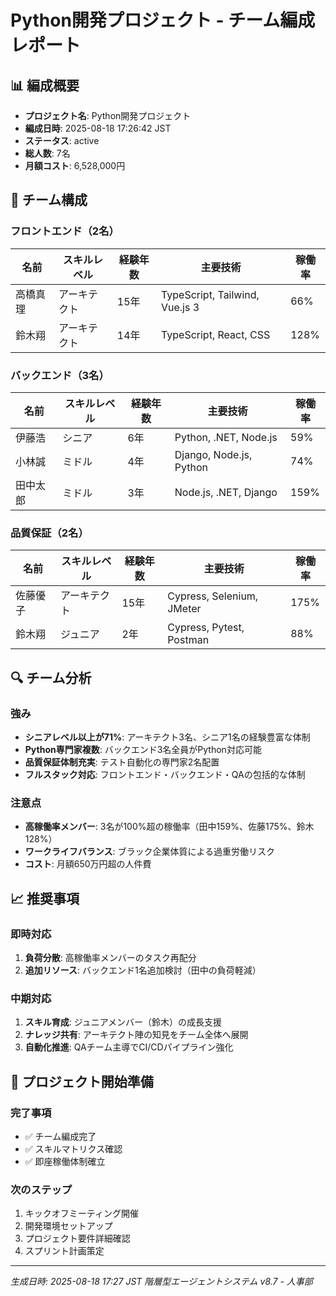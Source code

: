 # Python開発プロジェクト - チーム編成レポート

## 📊 編成概要
- **プロジェクト名**: Python開発プロジェクト
- **編成日時**: 2025-08-18 17:26:42 JST
- **ステータス**: active
- **総人数**: 7名
- **月額コスト**: 6,528,000円

## 👥 チーム構成

### フロントエンド（2名）
| 名前 | スキルレベル | 経験年数 | 主要技術 | 稼働率 |
|------|------------|---------|---------|--------|
| 高橋真理 | アーキテクト | 15年 | TypeScript, Tailwind, Vue.js 3 | 66% |
| 鈴木翔 | アーキテクト | 14年 | TypeScript, React, CSS | 128% |

### バックエンド（3名）
| 名前 | スキルレベル | 経験年数 | 主要技術 | 稼働率 |
|------|------------|---------|---------|--------|
| 伊藤浩 | シニア | 6年 | Python, .NET, Node.js | 59% |
| 小林誠 | ミドル | 4年 | Django, Node.js, Python | 74% |
| 田中太郎 | ミドル | 3年 | Node.js, .NET, Django | 159% |

### 品質保証（2名）
| 名前 | スキルレベル | 経験年数 | 主要技術 | 稼働率 |
|------|------------|---------|---------|--------|
| 佐藤優子 | アーキテクト | 15年 | Cypress, Selenium, JMeter | 175% |
| 鈴木翔 | ジュニア | 2年 | Cypress, Pytest, Postman | 88% |

## 🔍 チーム分析

### 強み
- **シニアレベル以上が71%**: アーキテクト3名、シニア1名の経験豊富な体制
- **Python専門家複数**: バックエンド3名全員がPython対応可能
- **品質保証体制充実**: テスト自動化の専門家2名配置
- **フルスタック対応**: フロントエンド・バックエンド・QAの包括的な体制

### 注意点
- **高稼働率メンバー**: 3名が100%超の稼働率（田中159%、佐藤175%、鈴木128%）
- **ワークライフバランス**: ブラック企業体質による過重労働リスク
- **コスト**: 月額650万円超の人件費

## 📈 推奨事項

### 即時対応
1. **負荷分散**: 高稼働率メンバーのタスク再配分
2. **追加リソース**: バックエンド1名追加検討（田中の負荷軽減）

### 中期対応
1. **スキル育成**: ジュニアメンバー（鈴木）の成長支援
2. **ナレッジ共有**: アーキテクト陣の知見をチーム全体へ展開
3. **自動化推進**: QAチーム主導でCI/CDパイプライン強化

## 🚀 プロジェクト開始準備

### 完了事項
- ✅ チーム編成完了
- ✅ スキルマトリクス確認
- ✅ 即座稼働体制確立

### 次のステップ
1. キックオフミーティング開催
2. 開発環境セットアップ
3. プロジェクト要件詳細確認
4. スプリント計画策定

---
*生成日時: 2025-08-18 17:27 JST*
*階層型エージェントシステム v8.7 - 人事部*